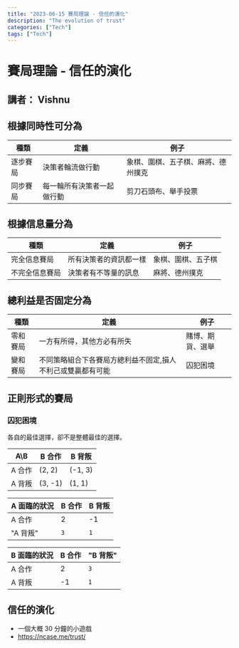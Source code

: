```yaml
---
title: "2023-06-15 賽局理論 - 信任的演化"
description: "The evolution of trust"
categories: ["Tech"]
tags: ["Tech"]
---
```


# 賽局理論 - 信任的演化

## 講者： Vishnu

## 根據同時性可分為

| 種類     | 定義                       | 例子                               |
| -------- | -------------------------- | ---------------------------------- |
| 逐步賽局 | 決策者輪流做行動           | 象棋、圍棋、五子棋、麻將、德州撲克 |
| 同步賽局 | 每一輪所有決策者一起做行動 | 剪刀石頭布、舉手投票               |

## 根據信息量分為

| 種類           | 定義                   | 例子               |
| -------------- | ---------------------- | ------------------ |
| 完全信息賽局   | 所有決策者的資訊都一樣 | 象棋、圍棋、五子棋 |
| 不完全信息賽局 | 決策者有不等量的訊息   | 麻將、德州撲克     |

## 總利益是否固定分為

| 種類     | 定義                                                        | 例子             |
| -------- | ----------------------------------------------------------- | ---------------- |
| 零和賽局 | 一方有所得，其他方必有所失                                  | 賭博、期貨、選舉 |
| 變和賽局 | 不同策略組合下各賽局方總利益不固定,損人不利己或雙贏都有可能 | 囚犯困境         |

## 正則形式的賽局

### 囚犯困境

各自的最佳選擇，卻不是整體最佳的選擇。

| A\B    | B 合作  | B 背叛  |
| ------ | ------- | ------- |
| A 合作 | (2, 2)  | (-1, 3) |
| A 背叛 | (3, -1) | (1, 1)  |

| A 面臨的狀況 | B 合作 | B 背叛 |
| ------------ | ------ | ------ |
| A 合作       | 2      | -1     |
| "A 背叛"     | `3`    | `1`    |

| B 面臨的狀況 | B 合作 | "B 背叛" |
| ------------ | ------ | -------- |
| A 合作       | 2      | `3`      |
| A 背叛       | -1     | `1`      |

## 信任的演化

- 一個大概 30 分鐘的小遊戲
- https://ncase.me/trust/
